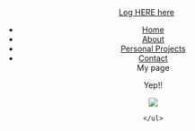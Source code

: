 <header>
<a href="#">Log HERE here</a>
<nav>
	<a href="#" id="menu-icon"></a>
	<ul>
		<li><a href="#"class="current">Home</a></li>
		<li><a href="#">About</a></li>
		<li><a href="#" title="PF">Personal Projects</a></li>
		<li><a href="#"> Contact</a></li>
My page

Yep!!

<img src="/wp-content/uploads/flamingo.jpg">


	</ul>
</nav>
</header>

<!---LOGO:
Home
About
Company
Patners
People
Projects
Contact
--->



		